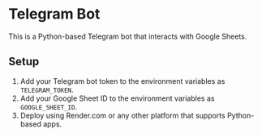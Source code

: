 # Telegram Bot

This is a Python-based Telegram bot that interacts with Google Sheets.

## Setup

1. Add your Telegram bot token to the environment variables as `TELEGRAM_TOKEN`.
2. Add your Google Sheet ID to the environment variables as `GOOGLE_SHEET_ID`.
3. Deploy using Render.com or any other platform that supports Python-based apps.
